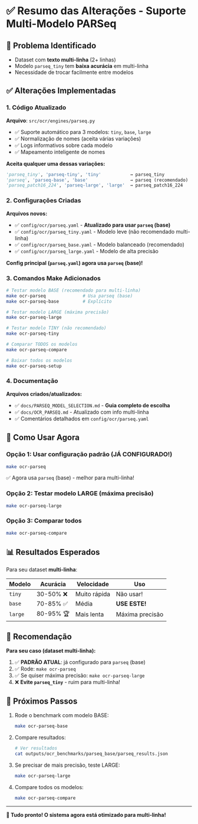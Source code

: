 # ✅ Resumo das Alterações - Suporte Multi-Modelo PARSeq

## 🎯 Problema Identificado
- Dataset com **texto multi-linha** (2+ linhas)
- Modelo `parseq_tiny` tem **baixa acurácia** em multi-linha
- Necessidade de trocar facilmente entre modelos

## ✅ Alterações Implementadas

### 1. Código Atualizado
**Arquivo**: `src/ocr/engines/parseq.py`
- ✅ Suporte automático para 3 modelos: `tiny`, `base`, `large`
- ✅ Normalização de nomes (aceita várias variações)
- ✅ Logs informativos sobre cada modelo
- ✅ Mapeamento inteligente de nomes

**Aceita qualquer uma dessas variações:**
```python
'parseq_tiny', 'parseq-tiny', 'tiny'           → parseq_tiny
'parseq', 'parseq-base', 'base'                → parseq (recomendado)
'parseq_patch16_224', 'parseq-large', 'large'  → parseq_patch16_224
```

### 2. Configurações Criadas

**Arquivos novos:**
- ✅ `config/ocr/parseq.yaml` - **Atualizado para usar `parseq` (base)**
- ✅ `config/ocr/parseq_tiny.yaml` - Modelo leve (não recomendado multi-linha)
- ✅ `config/ocr/parseq_base.yaml` - Modelo balanceado (recomendado)
- ✅ `config/ocr/parseq_large.yaml` - Modelo de alta precisão

**Config principal (`parseq.yaml`) agora usa `parseq` (base)!**

### 3. Comandos Make Adicionados

```bash
# Testar modelo BASE (recomendado para multi-linha)
make ocr-parseq              # Usa parseq (base)
make ocr-parseq-base         # Explícito

# Testar modelo LARGE (máxima precisão)
make ocr-parseq-large

# Testar modelo TINY (não recomendado)
make ocr-parseq-tiny

# Comparar TODOS os modelos
make ocr-parseq-compare

# Baixar todos os modelos
make ocr-parseq-setup
```

### 4. Documentação

**Arquivos criados/atualizados:**
- ✅ `docs/PARSEQ_MODEL_SELECTION.md` - **Guia completo de escolha**
- ✅ `docs/OCR_PARSEQ.md` - Atualizado com info multi-linha
- ✅ Comentários detalhados em `config/ocr/parseq.yaml`

## 🚀 Como Usar Agora

### Opção 1: Usar configuração padrão (JÁ CONFIGURADO!)
```bash
make ocr-parseq
```
✅ Agora usa `parseq` (base) - melhor para multi-linha!

### Opção 2: Testar modelo LARGE (máxima precisão)
```bash
make ocr-parseq-large
```

### Opção 3: Comparar todos
```bash
make ocr-parseq-compare
```

## 📊 Resultados Esperados

Para seu dataset **multi-linha**:

| Modelo | Acurácia | Velocidade | Uso |
|--------|----------|------------|-----|
| `tiny` | 30-50% ❌ | Muito rápida | Não usar! |
| `base` | 70-85% ✅ | Média | **USE ESTE!** |
| `large` | 80-95% 🏆 | Mais lenta | Máxima precisão |

## 🎯 Recomendação

**Para seu caso (dataset multi-linha):**

1. ✅ **PADRÃO ATUAL**: já configurado para `parseq` (base)
2. ✅ Rode: `make ocr-parseq`
3. ✅ Se quiser máxima precisão: `make ocr-parseq-large`
4. ❌ **Evite `parseq_tiny`** - ruim para multi-linha!

## 📝 Próximos Passos

1. Rode o benchmark com modelo BASE:
   ```bash
   make ocr-parseq-base
   ```

2. Compare resultados:
   ```bash
   # Ver resultados
   cat outputs/ocr_benchmarks/parseq_base/parseq_results.json
   ```

3. Se precisar de mais precisão, teste LARGE:
   ```bash
   make ocr-parseq-large
   ```

4. Compare todos os modelos:
   ```bash
   make ocr-parseq-compare
   ```

---

**🎉 Tudo pronto! O sistema agora está otimizado para multi-linha!**
